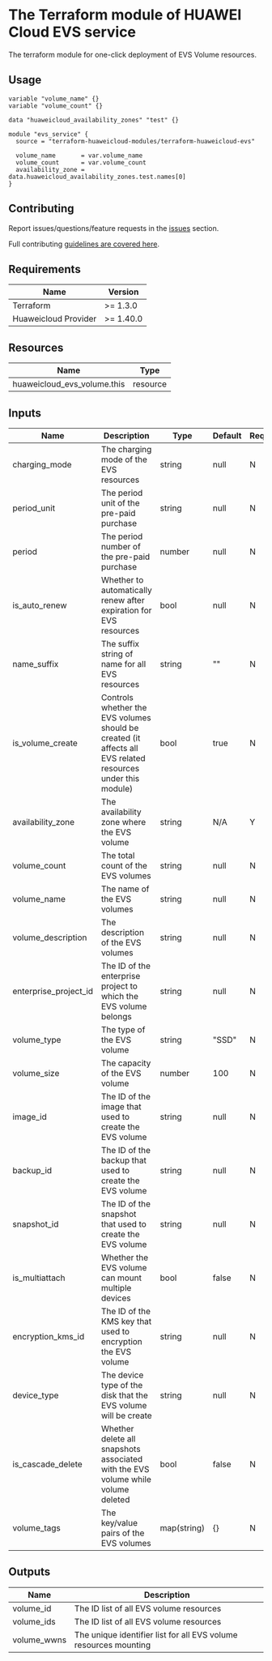 # The Terraform module of HUAWEI Cloud EVS service

The terraform module for one-click deployment of EVS Volume resources.

## Usage

```hcl
variable "volume_name" {}
variable "volume_count" {}

data "huaweicloud_availability_zones" "test" {}

module "evs_service" {
  source = "terraform-huaweicloud-modules/terraform-huaweicloud-evs"

  volume_name       = var.volume_name
  volume_count      = var.volume_count
  availability_zone = data.huaweicloud_availability_zones.test.names[0]
}
```

## Contributing

Report issues/questions/feature requests in the [issues](https://github.com/terraform-huaweicloud-modules/terraform-huaweicloud-evs/issues/new)
section.

Full contributing [guidelines are covered here](.github/how_to_contribute.md).

## Requirements

| Name | Version |
|------|---------|
| Terraform | >= 1.3.0 |
| Huaweicloud Provider | >= 1.40.0 |

## Resources

| Name | Type |
|------|------|
| huaweicloud_evs_volume.this | resource |

## Inputs

| Name | Description | Type | Default | Required |
|------|-------------|------|---------|----------|
| charging_mode | The charging mode of the EVS resources | string | null | N |
| period_unit | The period unit of the pre-paid purchase | string | null | N |
| period | The period number of the pre-paid purchase | number | null | N |
| is_auto_renew | Whether to automatically renew after expiration for EVS resources | bool | null | N |
| name_suffix | The suffix string of name for all EVS resources | string | "" | N |
| is_volume_create | Controls whether the EVS volumes should be created (it affects all EVS related resources under this module) | bool | true | N |
| availability_zone | The availability zone where the EVS volume | string | N/A | Y |
| volume_count | The total count of the EVS volumes | string | null | N |
| volume_name | The name of the EVS volumes | string | null | N |
| volume_description | The description of the EVS volumes | string | null | N |
| enterprise_project_id | The ID of the enterprise project to which the EVS volume belongs | string | null | N |
| volume_type | The type of the EVS volume | string | "SSD" | N |
| volume_size | The capacity of the EVS volume | number | 100 | N |
| image_id | The ID of the image that used to create the EVS volume | string | null | N |
| backup_id | The ID of the backup that used to create the EVS volume | string | null | N |
| snapshot_id | The ID of the snapshot that used to create the EVS volume | string | null | N |
| is_multiattach | Whether the EVS volume can mount multiple devices | bool | false | N |
| encryption_kms_id | The ID of the KMS key that used to encryption the EVS volume | string | null | N |
| device_type | The device type of the disk that the EVS volume will be create | string | null | N |
| is_cascade_delete | Whether delete all snapshots associated with the EVS volume while volume deleted | bool | false | N |
| volume_tags | The key/value pairs of the EVS volumes | map(string) | {} | N |

## Outputs

| Name | Description |
|------|-------------|
| volume_id | The ID list of all EVS volume resources |
| volume_ids | The ID list of all EVS volume resources |
| volume_wwns | The unique identifier list for all EVS volume resources mounting |
